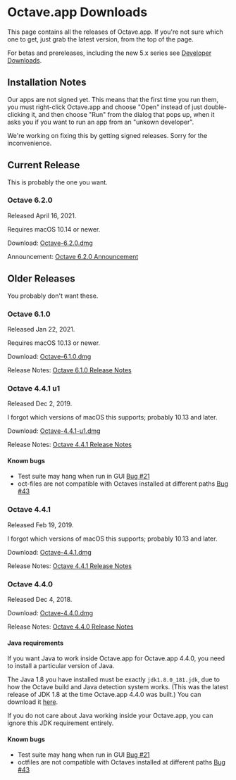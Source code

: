 # Octave.app Downloads

This page contains all the releases of Octave.app. If you're not sure which one to get, just grab the latest version, from the top of the page.

For betas and prereleases, including the new 5.x series see [Developer Downloads](/Developer-Downloads.html).

## Installation Notes

Our apps are not signed yet. This means that the first time you run them, you must right-click Octave.app and choose "Open" instead of just double-clicking it, and then choose "Run" from the dialog that pops up, when it asks you if you want to run an app from an "unkown developer".

We're working on fixing this by getting signed releases. Sorry for the inconvenience.

## Current Release

This is probably the one you want.

### Octave 6.2.0

Released April 16, 2021.

Requires macOS 10.14 or newer.

Download: [Octave-6.2.0.dmg](https://github.com/octave-app/octave-app/releases/download/v6.2.0/Octave-6.2.0.dmg)

Announcement: [Octave 6.2.0 Announcement](https://www.gnu.org/software/octave/news/release/2021/02/20/octave-6.2.0-released.html)

## Older Releases

You probably don't want these.

### Octave 6.1.0

Released Jan 22, 2021.

Requires macOS 10.13 or newer.

Download: [Octave-6.1.0.dmg](https://github.com/octave-app/octave-app/releases/download/v6.1.0/Octave-6.1.0.dmg)

Release Notes: [Octave 6.1.0 Release Notes](https://www.gnu.org/software/octave/NEWS-6.1.html)

### Octave 4.4.1 u1

Released Dec 2, 2019.

I forgot which versions of macOS this supports; probably 10.13 and later.

Download: [Octave-4.4.1-u1.dmg](https://github.com/octave-app/octave-app/releases/download/v4.4.1-u1/Octave-4.4.1-u1.dmg)

Release Notes: [Octave 4.4.1 Release Notes](https://www.gnu.org/software/octave/news/release/2018/08/09/octave-4.4.1-released.html)

#### Known bugs

* Test suite may hang when run in GUI [Bug #21](https://github.com/octave-app/octave-app-bundler/issues/21)
* oct-files are not compatible with Octaves installed at different paths [Bug #43](https://github.com/octave-app/octave-app-bundler/issues/43)

### Octave 4.4.1

Released Feb 19, 2019.

I forgot which versions of macOS this supports; probably 10.13 and later.

Download: [Octave-4.4.1.dmg](https://github.com/octave-app/octave-app/releases/download/v4.4.1/Octave-4.4.1.dmg)

Release Notes: [Octave 4.4.1 Release Notes](https://www.gnu.org/software/octave/news/release/2018/08/09/octave-4.4.1-released.html)

### Octave 4.4.0

Released Dec 4, 2018.

Download: [Octave-4.4.0.dmg](https://github.com/octave-app/octave-app/releases/download/v4.4.0/Octave-4.4.0.dmg)

Release Notes: [Octave 4.4.0 Release Notes](https://www.gnu.org/software/octave/NEWS-4.4.html)

#### Java requirements

If you want Java to work inside Octave.app for Octave.app 4.4.0, you need to install a particular version of Java.

The Java 1.8 you have installed must be exactly `jdk1.8.0_181.jdk`, due to how the Octave build and Java detection system works. (This was the latest release of JDK 1.8 at the time Octave.app 4.4.0 was built.) You can download it [here](http://www.oracle.com/technetwork/java/javase/downloads/jdk8-downloads-2133151.html).

If you do not care about Java working inside your Octave.app, you can ignore this JDK requirement entirely.

#### Known bugs

* Test suite may hang when run in GUI [Bug #21](https://github.com/octave-app/octave-app-bundler/issues/21)
* octfiles are not compatible with Octaves installed at different paths [Bug #43](https://github.com/octave-app/octave-app-bundler/issues/43)
